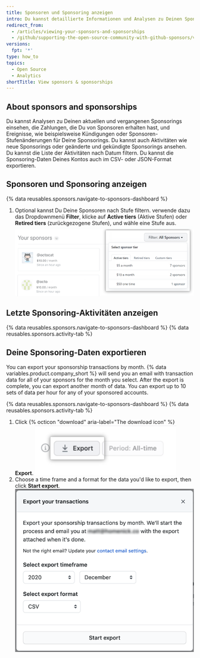 ```yaml
---
title: Sponsoren und Sponsoring anzeigen
intro: Du kannst detaillierte Informationen und Analysen zu Deinen Sponsoren und Deinem Sponsoring einsehen und exportieren.
redirect_from:
  - /articles/viewing-your-sponsors-and-sponsorships
  - /github/supporting-the-open-source-community-with-github-sponsors/viewing-your-sponsors-and-sponsorships
versions:
  fpt: '*'
type: how_to
topics:
  - Open Source
  - Analytics
shortTitle: View sponsors & sponsorships
---
```


## About sponsors and sponsorships

Du kannst Analysen zu Deinen aktuellen und vergangenen Sponsorings einsehen, die Zahlungen, die Du von Sponsoren erhalten hast, und Ereignisse, wie beispielsweise Kündigungen oder Sponsoren-Stufenänderungen für Deine Sponsorings. Du kannst auch Aktivitäten wie neue Sponsorings oder geänderte und gekündigte Sponsorings ansehen. Du kannst die Liste der Aktivitäten nach Datum filtern. Du kannst die Sponsoring-Daten Deines Kontos auch im CSV- oder JSON-Format exportieren.

## Sponsoren und Sponsoring anzeigen

{% data reusables.sponsors.navigate-to-sponsors-dashboard %}
1. Optional kannst Du Deine Sponsoren nach Stufe filtern. verwende dazu das Dropdownmenü **Filter**, klicke auf **Active tiers** (Aktive Stufen) oder **Retired tiers** (zurückgezogene Stufen), und wähle eine Stufe aus. ![Dropdownmenü zum Filtern nach Stufe](/assets/images/help/sponsors/filter-drop-down.png)

## Letzte Sponsoring-Aktivitäten anzeigen

{% data reusables.sponsors.navigate-to-sponsors-dashboard %}
{% data reusables.sponsors.activity-tab %}

## Deine Sponsoring-Daten exportieren

You can export your sponsorship transactions by month. {% data variables.product.company_short %} will send you an email with transaction data for all of your sponsors for the month you select. After the export is complete, you can export another month of data. You can export up to 10 sets of data per hour for any of your sponsored accounts.

{% data reusables.sponsors.navigate-to-sponsors-dashboard %}
{% data reusables.sponsors.activity-tab %}
1. Click {% octicon "download" aria-label="The download icon" %} **Export**. ![Schaltfläche „Export"](/assets/images/help/sponsors/export-all.png)
1. Choose a time frame and a format for the data you'd like to export, then click **Start export**. ![Optionen für den Datenexport](/assets/images/help/sponsors/export-your-sponsors.png)
